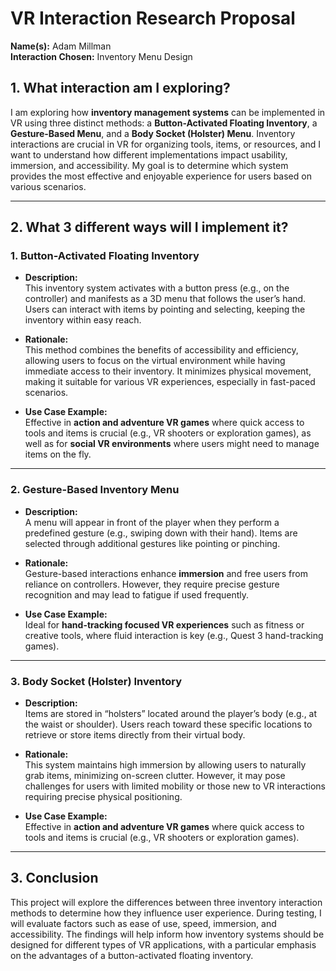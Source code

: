 # **VR Interaction Research Proposal**  
**Name(s):** Adam Millman  
**Interaction Chosen:** Inventory Menu Design  

## 1. What interaction am I exploring?  
I am exploring how **inventory management systems** can be implemented in VR using three distinct methods: a **Button-Activated Floating Inventory**, a **Gesture-Based Menu**, and a **Body Socket (Holster) Menu**. Inventory interactions are crucial in VR for organizing tools, items, or resources, and I want to understand how different implementations impact usability, immersion, and accessibility. My goal is to determine which system provides the most effective and enjoyable experience for users based on various scenarios.

---

## 2. What 3 different ways will I implement it?

### 1. **Button-Activated Floating Inventory**  
- **Description:**  
  This inventory system activates with a button press (e.g., on the controller) and manifests as a 3D menu that follows the user’s hand. Users can interact with items by pointing and selecting, keeping the inventory within easy reach.

- **Rationale:**  
  This method combines the benefits of accessibility and efficiency, allowing users to focus on the virtual environment while having immediate access to their inventory. It minimizes physical movement, making it suitable for various VR experiences, especially in fast-paced scenarios.

- **Use Case Example:**  
  Effective in **action and adventure VR games** where quick access to tools and items is crucial (e.g., VR shooters or exploration games), as well as for **social VR environments** where users might need to manage items on the fly.

---

### 2. **Gesture-Based Inventory Menu**  
- **Description:**  
  A menu will appear in front of the player when they perform a predefined gesture (e.g., swiping down with their hand). Items are selected through additional gestures like pointing or pinching.

- **Rationale:**  
  Gesture-based interactions enhance **immersion** and free users from reliance on controllers. However, they require precise gesture recognition and may lead to fatigue if used frequently.

- **Use Case Example:**  
  Ideal for **hand-tracking focused VR experiences** such as fitness or creative tools, where fluid interaction is key (e.g., Quest 3 hand-tracking games).

---

### 3. **Body Socket (Holster) Inventory**  
- **Description:**  
  Items are stored in “holsters” located around the player’s body (e.g., at the waist or shoulder). Users reach toward these specific locations to retrieve or store items directly from their virtual body.

- **Rationale:**  
  This system maintains high immersion by allowing users to naturally grab items, minimizing on-screen clutter. However, it may pose challenges for users with limited mobility or those new to VR interactions requiring precise physical positioning.

- **Use Case Example:**  
  Effective in **action and adventure VR games** where quick access to tools and items is crucial (e.g., VR shooters or exploration games).

---

## 3. Conclusion  
This project will explore the differences between three inventory interaction methods to determine how they influence user experience. During testing, I will evaluate factors such as ease of use, speed, immersion, and accessibility. The findings will help inform how inventory systems should be designed for different types of VR applications, with a particular emphasis on the advantages of a button-activated floating inventory.
